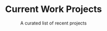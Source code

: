 ---
title: Current Work Projects
subtitle: A curated list of recent projects
background_style: style4
sections:
  - type: features
    title: Some current projects I completed
    subtitle: >-
        Below is a list of projects I recently completed. Click through to find more

        details about each projects including technologies and challenges I faced with each.
    section_id: three
    background_style: style4
    features:
      - title: XPS Lubricants
        feature_img_path: images/xps-wrk.jpg
        text: >-
         [XPS Details](/xps-detail)
      - title: All Savers Portal
        feature_img_path: images/allsavers-wrk.jpg
        text: >-
          [All Savers Details](/allsavers-detail)
      - title: Shadywood Tree Experts
        feature_img_path: images/shadywood-wrk.jpg
        text: >-
          [Shadywood Details](/shadywood-detail)
      - title: Tricare Portal
        feature_img_path: images/tricare-wrk.jpg
        text: >-
          [Tricare Details](/tricare-detail)
        icon: 
      - title: U+B Architects
        feature_img_path: images/ub-wrk.jpg
        text: >-
          [U+B Details](/ub-detail)
      - title: Hyperbaric Therapy
        feature_img_path: images/hyper-wrk.jpg
        text: >-
          [Hybaric Therapy Details](/hyper-detail)
    component: WorkList
menus:
  main:
    title: Work
    weight: 4
template: page


---